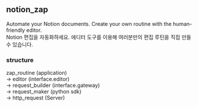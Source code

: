 ## notion_zap

Automate your Notion documents. Create your own routine with the human-friendly editor.  
Notion 편집을 자동화하세요. 에디터 도구를 이용해 여러분만의 편집 루틴을 직접 만들 수 있습니다.

### structure

zap_routine (application)  
-> editor (interface.editor)  
-> request_builder (interface.gateway)  
-> request_maker (python sdk)  
-> http_request (Server)
